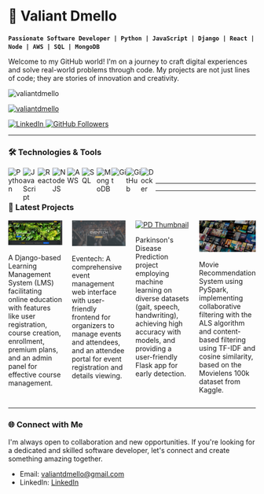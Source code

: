 # 👋 Valiant Dmello

**`Passionate Software Developer | Python | JavaScript | Django | React | Node | AWS | SQL | MongoDB`**

Welcome to my GitHub world! I'm on a journey to craft digital experiences and solve real-world problems through code. My projects are not just lines of code; they are stories of innovation and creativity.

<p align="left"> <img src="https://komarev.com/ghpvc/?username=valiantdmello&label=Profile%20views&color=0e75b6&style=flat" alt="valiantdmello" /> </p>

<p align="left"> <a href="https://github.com/ryo-ma/github-profile-trophy"><img src="https://github-profile-trophy.vercel.app/?username=valiantdmello" alt="valiantdmello" /></a> </p>


<p align="left">
  <a href="https://www.linkedin.com/in/dmellov">
    <img alt="LinkedIn" title="Connect on LinkedIn" src="https://img.shields.io/badge/LinkedIn-Connect-blue?style=for-the-badge&logo=linkedin&labelColor=00565E"/>
  </a>
  <a href="https://github.com/valiantdmello?tab=followers">
    <img alt="GitHub Followers" title="Follow on GitHub" src="https://img.shields.io/github/followers/valiantdmello?style=for-the-badge&logo=person-add&label=Follow&logoColor=white&labelColor=0366D6"/>
  </a>
</p>

---

### 🛠️ Technologies & Tools

<img align="left" alt="Python" width="30px" src="https://cdn.jsdelivr.net/gh/devicons/devicon/icons/python/python-plain.svg"/>
<img align="left" alt="JavaScript" width="30px" src="https://cdn.jsdelivr.net/gh/devicons/devicon/icons/javascript/javascript-plain.svg"/>
<img align="left" alt="React" width="30px" src="https://cdn.jsdelivr.net/gh/devicons/devicon/icons/react/react-original.svg"/>
<img align="left" alt="NodeJS" width="30px" src="https://cdn.jsdelivr.net/gh/devicons/devicon/icons/nodejs/nodejs-original.svg"/>
<img align="left" alt="AWS" width="30px" src="https://cdn.jsdelivr.net/gh/devicons/devicon/icons/amazonwebservices/amazonwebservices-original.svg"/>
<img align="left" alt="SQL" width="30px" src="https://cdn.jsdelivr.net/gh/devicons/devicon/icons/mysql/mysql-original.svg"/>
<img align="left" alt="MongoDB" width="30px" src="https://cdn.jsdelivr.net/gh/devicons/devicon/icons/mongodb/mongodb-original.svg"/>
<img align="left" alt="Git" width="30px" src="https://cdn.jsdelivr.net/gh/devicons/devicon/icons/git/git-original.svg"/>
<img align="left" alt="GitHub" width="30px" src="https://cdn.jsdelivr.net/gh/devicons/devicon/icons/github/github-original.svg"/>
<img align="left" alt="Docker" width="30px" src="https://cdn.jsdelivr.net/gh/devicons/devicon/icons/docker/docker-original.svg"/>
<br />

---
<!---
### 📈 GitHub Stats

<p><img align="left" src="https://github-readme-stats.vercel.app/api/top-langs?username=valiantdmello&show_icons=true&locale=en&layout=compact" alt="valiantdmello" /></p>

<p>&nbsp;<img align="center" src="https://github-readme-stats.vercel.app/api?username=valiantdmello&show_icons=true&locale=en" alt="valiantdmello" /></p>

<p><img align="center" src="https://github-readme-streak-stats.herokuapp.com/?user=valiantdmello&" alt="valiantdmello" /></p>

![Valiant's GitHub stats](https://github-readme-stats.vercel.app/api?username=valiantdmello&show_icons=true&theme=gruvbox)

--->

---

### 🎥 Latest Projects

<div style="display: flex; gap: 20px; flex-wrap: wrap;">

  <div style="flex: 1;" >
    <a href="https://github.com/ValiantDmello/elearningsite">
      <img src="./project-thumbnails/elearning-thumbnail.png" alt="Elearning Thumbnail" style="width: 500px;">
    </a>
    <p>A Django-based Learning Management System (LMS) facilitating online education with features like user registration, course creation, enrollment, premium plans, and an admin panel for effective course management.</p>
  </div>

  <div style="flex: 1;">
    <a href="https://github.com/ValiantDmello/Eventech">
      <img src="./project-thumbnails/eventech-thumbnail.png" alt="Eventech Thumbnail" style="width: 500px;">
    </a>
    <p>Eventech: A comprehensive event management web interface with user-friendly frontend for organizers to manage events and attendees, and an attendee portal for event registration and details viewing.</p>
  </div>

  <div style="flex: 1;">
    <a href="https://github.com/ValiantDmello/PD-prediction">
      <img src="./project-thumbnails/PD" alt="PD Thumbnail" style="width: 500px;">
    </a>
    <p>
      Parkinson's Disease Prediction project employing machine learning on diverse datasets (gait, speech, handwriting), achieving high accuracy with models, and providing a user-friendly Flask app for early        detection.    
    </p>
  </div>

  <div style="flex: 1;">
    <a href="https://github.com/ValiantDmello/Movie-Recommendation-System-PySpark">
      <img src="./project-thumbnails/movierec-thumbnail.png" alt="movierec Thumbnail" style="width: 500px;">
    </a>
    <p>
      Movie Recommendation System using PySpark, implementing collaborative filtering with the ALS algorithm and content-based filtering using TF-IDF and cosine similarity, based on the Movielens 100k       dataset from Kaggle.    
    </p>
  </div>

  <!-- Add more project divs as needed -->

</div>

---

### 🌐 Connect with Me

I'm always open to collaboration and new opportunities. If you're looking for a dedicated and skilled software developer, let's connect and create something amazing together.

- Email: valiantdmello@gmail.com
- LinkedIn: [LinkedIn](www.linkedin.com/in/dmellov)
